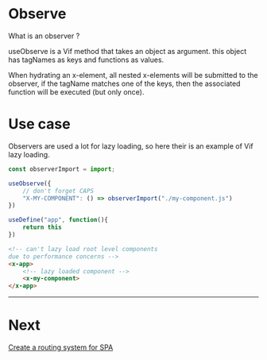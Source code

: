 # Observe

What is an observer ?

useObserve is a Vif method that takes an object as argument. this object has tagNames as keys and functions as values.

When hydrating an x-element, all nested x-elements will be submitted to the observer, if the tagName matches one of the keys, then the associated function will be executed (but only once).

# Use case

Observers are used a lot for lazy loading, so here their is an example of Vif lazy loading.

```js
const observerImport = import;

useObserve({
    // don't forget CAPS
    "X-MY-COMPONENT": () => observerImport("./my-component.js")
})

useDefine("app", function(){
    return this
})
```

```html
<!-- can't lazy load root level components
due to performance concerns -->
<x-app>
    <!-- lazy loaded component -->
    <x-my-component>
</x-app>
```

---

# Next

[Create a routing system for SPA](./navigate.md)
